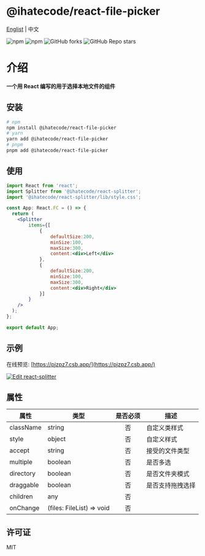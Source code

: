 # @ihatecode/react-file-picker

<a href="https://github.com/zctcode/react-file-picker/blob/main/README.md" target="_blank">Englist</a> | 中文

<p>
<img alt="npm" src="https://img.shields.io/npm/v/@ihatecode/react-file-picker?logo=npm&color=%234ac41c">
<img alt="npm" src="https://img.shields.io/npm/dm/@ihatecode/react-file-picker?logo=npm&color=%234ac41c">
<img alt="GitHub forks" src="https://img.shields.io/github/forks/zctcode/react-file-picker">
<img alt="GitHub Repo stars" src="https://img.shields.io/github/stars/zctcode/react-file-picker">
</p>

# 介绍
**一个用 React 编写的用于选择本地文件的组件**

## 安装
```bash
# npm
npm install @ihatecode/react-file-picker
# yarn
yarn add @ihatecode/react-file-picker
# pnpm
pnpm add @ihatecode/react-file-picker
```

## 使用

```jsx
import React from 'react';
import Splitter from '@ihatecode/react-splitter';
import '@ihatecode/react-splitter/lib/style.css';

const App: React.FC = () => {
  return (
    <Splitter
        items={[
            {
                defaultSize:200,
                minSize:100,
                maxSize:300,
                content:<div>Left</div>
            },
            {
                defaultSize:200,
                minSize:100,
                maxSize:300,
                content:<div>Right</div>
            }]
        }
    />
  );
};

export default App;
```

## 示例
在线预览: [https://pjzpz7.csb.app/](https://pjzpz7.csb.app/)

[![Edit react-splitter](https://codesandbox.io/static/img/play-codesandbox.svg)](https://codesandbox.io/p/sandbox/pjzpz7)

## 属性
|属性|类型|是否必须|描述|
|-|-|:-:|-|
|className|string|否|自定义类样式|
|style|object|否|自定义样式|
|accept|string|否|接受的文件类型|
|multiple|boolean|否|是否多选|
|directory|boolean|否|是否文件夹模式|
|draggable|boolean|否|是否支持拖拽选择|
|children|any|否||
|onChange|(files: FileList) => void|否||

## 许可证
MIT
